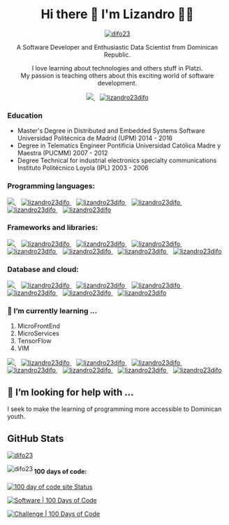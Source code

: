 
<h1 align='center'>
  <strong> Hi there 👋 I'm Lizandro 👨‍💻</strong>
</h1>
<p align='center'> 
 
  <a href="https://www.linkedin.com/in/lizandro23difo/">
  <img src="https://komarev.com/ghpvc/?username=difo23&label=Profile%20views&color=0e75b6&style=flat" alt="difo23" />
</a>
</p>
<p align='center'> 
  A Software Developer and Enthusiastic Data Scientist from Dominican Republic.
</p>
<p align='center'>
  I love learning about technologies and others stuff in Platzi.   </br>
  My passion is teaching others about this exciting world of software development.
</p>


<p align='center'>
  
  <a href="https://www.linkedin.com/in/lizandro23difo/">
    <img src="https://img.shields.io/badge/linkedin-%230077B5.svg?&style=for-the-badge&logo=linkedin&logoColor=white" />
  </a>&nbsp;&nbsp;
 <a href="https://twitter.com/lizandro23difo" target="blank">
  <img src="https://img.shields.io/twitter/follow/lizandro23difo?logo=twitter&style=for-the-badge" alt="lizandro23difo" />
</a>
  
</p>



### Education

* Master's Degree in Distributed and Embedded Systems Software
  Universidad Politécnica de Madrid (UPM)
  2014 - 2016
* Degree in Telematics Engineer
  Pontificia Universidad Católica Madre y Maestra (PUCMM)
  2007 - 2012
* Degree Technical for industrial electronics specialty communications
  Instituto Politécnico Loyola (IPL)
  2003 - 2006
  
### Programming languages:
<p align='left'>
  <a href="https://www.linkedin.com/in/lizandro23difo/">
    <img src="https://img.shields.io/badge/Python-3776AB?style=for-the-badge&logo=python&logoColor=white" />
  </a>&nbsp;&nbsp;
   <a href="https://twitter.com/lizandro23difo" target="blank">
     <img src="https://img.shields.io/badge/JavaScript-323330?style=for-the-badge&logo=javascript&logoColor=F7DF1E" alt="lizandro23difo" />
  </a>
   &nbsp;&nbsp;
   <a href="https://twitter.com/lizandro23difo" target="blank">
     <img src="https://img.shields.io/badge/Scala-DC322F?style=for-the-badge&logo=scala&logoColor=white" alt="lizandro23difo" />
  </a>
   &nbsp;&nbsp;
   <a href="https://twitter.com/lizandro23difo" target="blank">
     <img src="https://img.shields.io/badge/TypeScript-007ACC?style=for-the-badge&logo=typescript&logoColor=white" alt="lizandro23difo" />
  </a>
    &nbsp;&nbsp;
   <a href="https://twitter.com/lizandro23difo" target="blank">
     <img src="https://img.shields.io/badge/C-00599C?style=for-the-badge&logo=c&logoColor=white" alt="lizandro23difo" />
  </a>
   &nbsp;&nbsp;
   <a href="https://twitter.com/lizandro23difo" target="blank">
     <img src="https://img.shields.io/badge/Shell_Script-121011?style=for-the-badge&logo=gnu-bash&logoColor=white" alt="lizandro23difo" />
  </a>
</p>

### Frameworks and libraries:

<p align='leftr'>
  <a href="https://www.linkedin.com/in/lizandro23difo/">
    <img src="https://img.shields.io/badge/React-20232A?style=for-the-badge&logo=react&logoColor=61DAFB" />
  </a>&nbsp;&nbsp;
   <a href="https://twitter.com/lizandro23difo" target="blank">
     <img src="https://img.shields.io/badge/React_Native-20232A?style=for-the-badge&logo=react&logoColor=61DAFB" alt="lizandro23difo" />
  </a>&nbsp;&nbsp;
   <a href="https://twitter.com/lizandro23difo" target="blank">
     <img src="https://img.shields.io/badge/Redux-593D88?style=for-the-badge&logo=redux&logoColor=white" alt="lizandro23difo" />
  </a>
   &nbsp;&nbsp;
   <a href="https://twitter.com/lizandro23difo" target="blank">
     <img src="https://img.shields.io/badge/Jupyter-F37626.svg?&style=for-the-badge&logo=Jupyter&logoColor=white" alt="lizandro23difo" />
  </a>
    &nbsp;&nbsp;
   <a href="https://twitter.com/lizandro23difo" target="blank">
     <img src="https://img.shields.io/badge/Angular-DD0031?style=for-the-badge&logo=angular&logoColor=white" alt="lizandro23difo" />
  </a>
   &nbsp;&nbsp;
   <a href="https://twitter.com/lizandro23difo" target="blank">
     <img src="https://img.shields.io/badge/Node.js-43853D?style=for-the-badge&logo=node.js&logoColor=white" alt="lizandro23difo" />
  </a>
   &nbsp;&nbsp;
   <a href="https://twitter.com/lizandro23difo" target="blank">
     <img src="https://img.shields.io/badge/Express.js-000000?style=for-the-badge&logo=express&logoColor=white" alt="lizandro23difo" />
  </a>
   &nbsp;&nbsp;
   <a href="https://twitter.com/lizandro23difo" target="blank">
     <img src="https://img.shields.io/badge/GraphQl-E10098?style=for-the-badge&logo=graphql&logoColor=white" alt="lizandro23difo" />
  </a>
  
</p>

### Database and cloud:

<p align='left'>
  <a href="https://www.linkedin.com/in/lizandro23difo/">
    <img src="https://img.shields.io/badge/PostgreSQL-316192?style=for-the-badge&logo=postgresql&logoColor=white" />
  </a>&nbsp;&nbsp;
   <a href="https://twitter.com/lizandro23difo" target="blank">
     <img src="https://img.shields.io/badge/MySQL-00000F?style=for-the-badge&logo=mysql&logoColor=white" alt="lizandro23difo" />
  </a>&nbsp;&nbsp;
   <a href="https://twitter.com/lizandro23difo" target="blank">
     <img src="https://img.shields.io/badge/MongoDB-4EA94B?style=for-the-badge&logo=mongodb&logoColor=white" alt="lizandro23difo" />
  </a>
   &nbsp;&nbsp;
   <a href="https://twitter.com/lizandro23difo" target="blank">
     <img src="https://img.shields.io/badge/Netlify-00C7B7?style=for-the-badge&logo=netlify&logoColor=white" alt="lizandro23difo" />
  </a>
    &nbsp;&nbsp;
   <a href="https://twitter.com/lizandro23difo" target="blank">
     <img src="https://img.shields.io/badge/Amazon_AWS-232F3E?style=for-the-badge&logo=amazon-aws&logoColor=white" alt="lizandro23difo" />
  </a>
   &nbsp;&nbsp;
   <a href="https://twitter.com/lizandro23difo" target="blank">
     <img src="https://img.shields.io/badge/Heroku-430098?style=for-the-badge&logo=heroku&logoColor=white" alt="lizandro23difo" />
  </a>
   &nbsp;&nbsp;
   <a href="https://twitter.com/lizandro23difo" target="blank">
     <img src="https://img.shields.io/badge/firebase-ffca28?style=for-the-badge&logo=firebase&logoColor=white" alt="lizandro23difo" />
  </a>
  
</p>


### 🌱 I’m currently learning ...

1. MicroFrontEnd
2. MicroServices
3. TensorFlow
4. VIM

<p align='left'>
  <a href="https://www.linkedin.com/in/lizandro23difo/">
    <img src="https://img.shields.io/badge/Docker-2CA5E0?style=for-the-badge&logo=docker&logoColor=white" />
  </a>&nbsp;&nbsp;
   <a href="https://twitter.com/lizandro23difo" target="blank">
     <img src="https://img.shields.io/badge/kubernetes-326ce5.svg?&style=for-the-badge&logo=kubernetes&logoColor=white" alt="lizandro23difo" />
  </a>&nbsp;&nbsp;
   <a href="https://twitter.com/lizandro23difo" target="blank">
     <img src="https://img.shields.io/badge/Docker-2CA5E0?style=for-the-badge&logo=docker&logoColor=white" alt="lizandro23difo" />
  </a>
   &nbsp;&nbsp;
   <a href="https://twitter.com/lizandro23difo" target="blank">
     <img src="https://img.shields.io/badge/next.js-000000?style=for-the-badge&logo=next.js&logoColor=white" alt="lizandro23difo" />
  </a>
    &nbsp;&nbsp;
   <a href="https://twitter.com/lizandro23difo" target="blank">
     <img src="https://img.shields.io/badge/Google_Cloud-4285F4?style=for-the-badge&logo=google-cloud&logoColor=white" alt="lizandro23difo" />
  </a>
   &nbsp;&nbsp;
   <a href="https://twitter.com/lizandro23difo" target="blank">
     <img src="https://img.shields.io/badge/nuxt.js-00C58E?style=for-the-badge&logo=nuxt.js&logoColor=white" alt="lizandro23difo" />
  </a>
     &nbsp;&nbsp;
   <a href="https://twitter.com/lizandro23difo" target="blank">
     <img src="https://img.shields.io/badge/Gatsby-663399?style=for-the-badge&logo=gatsby&logoColor=white" alt="lizandro23difo" />
  </a>
    &nbsp;&nbsp;
   <a href="https://twitter.com/lizandro23difo" target="blank">
     <img src="https://img.shields.io/badge/Rust-000000?style=for-the-badge&logo=rust&logoColor=white" alt="lizandro23difo" />
  </a>

</p>


## 🤔 I’m looking for help with ...
 
I seek to make the learning of programming more accessible to Dominican youth.


## GitHub Stats
<div>
<p align="left">  
 <a href="https://github.com/ryo-ma/github-profile-trophy"><img src="https://github-profile-trophy.vercel.app/?username=difo23" alt="difo23" /></a>
</p>



<p align="left" >
  <img align="left" src="https://github-readme-stats.vercel.app/api/top-langs?username=difo23&show_icons=true&locale=en&layout=compact" alt="difo23" />
</p>
</div>



#### 100 days of code: 
[![100 day of code site Status](https://api.netlify.com/api/v1/badges/958582c3-7898-41a9-a4a9-a96b96b338bd/deploy-status)](https://difo23the100daysofcode.netlify.app/)

[![Software | 100 Days of Code](https://www.software.com/badges/100-days-of-code)](https://www.software.com/100-days-of-code)  

[![Challenge | 100 Days of Code](https://img.shields.io/static/v1?label=Challenge&labelColor=384357&message=100%20Days%20of%20Code&color=00b4ee&style=for-the-badge&link=https://www.100daysofcode.com)](https://difo23the100daysofcode.netlify.app)      
   


<!--
**difo23/difo23** is a ✨ _special_ ✨ repository because its `README.md` (this file) appears on your GitHub profile.

Here are some ideas to get you started:


- 🌱 I’m currently learning ...
- 👯 I’m looking to collaborate on ...
- 🤔 I’m looking for help with ...
- 💬 Ask me about ...
- 📫 How to reach me: ...
- 😄 Pronouns: ...
- ⚡ Fun fact: ...
-->

